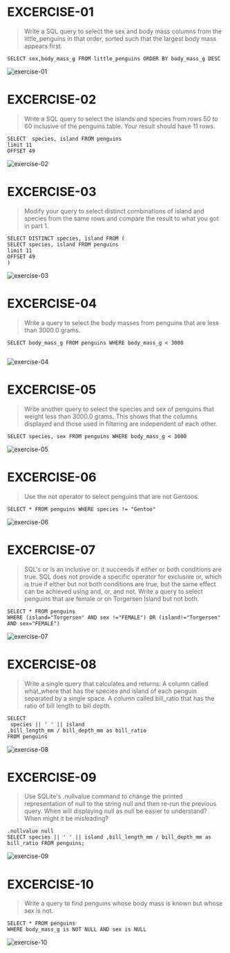 # EXCERCISE-01

> Write a SQL query to select the sex and body mass columns from the little_penguins in that order, sorted such that the largest body mass appears first.

``` 
SELECT sex,body_mass_g FROM little_penguins ORDER BY body_mass_g DESC
```

![exercise-01](./screenshots/exercise-01.png)

# EXCERCISE-02

> Write a SQL query to select the islands and species from rows 50 to 60 inclusive of the penguins table. Your result should have 11 rows.

``` 
SELECT  species, island FROM penguins
limit 11
OFFSET 49
```

![exercise-02](./screenshots/exercise-02.png)

# EXCERCISE-03

> Modify your query to select distinct combinations of island and species from the same rows and compare the result to what you got in part 1.

``` 
SELECT DISTINCT species, island FROM (
SELECT species, island FROM penguins
limit 11
OFFSET 49
)

```

![exercise-03](./screenshots/exercise-03.png)

# EXCERCISE-04

> Write a query to select the body masses from penguins that are less than 3000.0 grams.

``` 
SELECT body_mass_g FROM penguins WHERE body_mass_g < 3000


```

![exercise-04](./screenshots/exercise-04.png)

# EXCERCISE-05

> Write another query to select the species and sex of penguins that weight less than 3000.0 grams. This shows that the columns displayed and those used in filtering are independent of each other.

``` 
SELECT species, sex FROM penguins WHERE body_mass_g < 3000

```

![exercise-05](./screenshots/exercise-05.png)


# EXCERCISE-06
> Use the not operator to select penguins that are not Gentoos.

```
SELECT * FROM penguins WHERE species != "Gentoo"
```

![exercise-06](./screenshots/exercise-06.png)

# EXCERCISE-07
> SQL's or is an inclusive or: it succeeds if either or both conditions are true. SQL does not provide a specific operator for exclusive or, which is true if either but not both conditions are true, but the same effect can be achieved using and, or, and not. Write a query to select penguins that are female or on Torgersen Island but not both.

```
SELECT * FROM penguins 
WHERE (island="Torgersen" AND sex !="FEMALE") OR (island!="Torgersen" AND sex="FEMALE")
```

![exercise-07](./screenshots/exercise-07.png)

# EXCERCISE-08
> Write a single query that calculates and returns:
> A column called what_where that has the species and island of each penguin separated by a single space.
> A column called bill_ratio that has the ratio of bill length to bill depth.

```
SELECT  
 species || ' ' || island
,bill_length_mm / bill_depth_mm as bill_ratio
FROM penguins
```

![exercise-08](./screenshots/exercise-08.png)


# EXCERCISE-09
> Use SQLite's .nullvalue command to change the printed representation of null to the string null and then re-run the previous query. When will displaying null as null be easier to understand? When might it be misleading?

```
.nullvalue null
SELECT species || ' ' || island ,bill_length_mm / bill_depth_mm as bill_ratio FROM penguins;
```

![exercise-09](./screenshots/exercise-09.png)

# EXCERCISE-10
> Write a query to find penguins whose body mass is known but whose sex is not.

```
SELECT * FROM penguins
WHERE body_mass_g is NOT NULL AND sex is NULL
```

![exercise-10](./screenshots/exercise-10.png)
